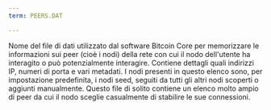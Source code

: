 ```yaml
---
term: PEERS.DAT

---
```

Nome del file di dati utilizzato dal software Bitcoin Core per memorizzare le informazioni sui peer (cioè i nodi) della rete con cui il nodo dell'utente ha interagito o può potenzialmente interagire. Contiene dettagli quali indirizzi IP, numeri di porta e vari metadati. I nodi presenti in questo elenco sono, per impostazione predefinita, i nodi seed, seguiti da tutti gli altri nodi scoperti o aggiunti manualmente. Questo file di solito contiene un elenco molto ampio di peer da cui il nodo sceglie casualmente di stabilire le sue connessioni.